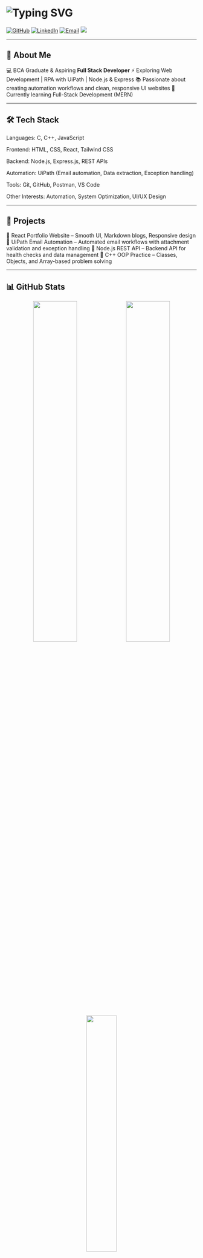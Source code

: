 # ![Typing SVG](https://readme-typing-svg.demolab.com/?lines=Hey+I'm+Haynes!+👋;)

[![GitHub](https://img.shields.io/badge/GitHub-000?logo=github&logoColor=fff)](https://github.com/Haynes79)
[![LinkedIn](https://img.shields.io/badge/LinkedIn-0A66C2?logo=linkedin&logoColor=fff)](https://www.linkedin.com/in/haynes-e-j)
[![Email](https://img.shields.io/badge/Email-D14836?logo=gmail&logoColor=fff)](mailto:haynesej79@gmail.com)
<a href="https://www.instagram.com/me.haynes/" target="_blank">
  <img src="https://img.shields.io/badge/Instagram-E4405F?logo=instagram&logoColor=fff" />
</a>

---

## 🚀 About Me

💻 BCA Graduate & Aspiring **Full Stack Developer**
⚡ Exploring Web Development | RPA with UiPath | Node.js & Express
📚 Passionate about creating automation workflows and clean, responsive UI websites
🌱 Currently learning Full-Stack Development (MERN)

---

## 🛠️ Tech Stack

Languages: C, C++, JavaScript

Frontend: HTML, CSS, React, Tailwind CSS

Backend: Node.js, Express.js, REST APIs

Automation: UiPath (Email automation, Data extraction, Exception handling)

Tools: Git, GitHub, Postman, VS Code

Other Interests: Automation, System Optimization, UI/UX Design

---

## 🚀 Projects

🔹 React Portfolio Website – Smooth UI, Markdown blogs, Responsive design
🔹 UiPath Email Automation – Automated email workflows with attachment validation and exception handling
🔹 Node.js REST API – Backend API for health checks and data management
🔹 C++ OOP Practice – Classes, Objects, and Array-based problem solving

---

## 📊 GitHub Stats
<p align="center"> <img width="48%" src="https://github-readme-stats.vercel.app/api?username=Haynes79&show_icons=true&theme=radical" /> <img width="48%" src="https://github-readme-streak-stats.herokuapp.com/?user=Haynes79&theme=radical" /> </p> <p align="center"> <img width="40%" src="https://github-readme-stats.vercel.app/api/top-langs/?username=Haynes79&layout=compact&theme=radical" /> </p>
📬 Connect with Me

📧 Email: haynesej79@gmail.com

🌐 Portfolio: Coming Soon
